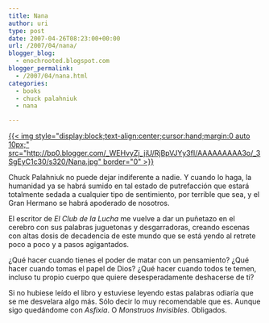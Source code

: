 ```yaml
---
title: Nana
author: uri
type: post
date: 2007-04-26T08:23:00+00:00
url: /2007/04/nana/
blogger_blog:
  - enochrooted.blogspot.com
blogger_permalink:
  - /2007/04/nana.html
categories:
  - books
  - chuck palahniuk
  - nana

---
```

[{{< img style="display:block;text-align:center;cursor:hand;margin:0 auto 10px;" src="http://bp0.blogger.com/_WEHvyZj_jiU/RjBpVJYy3fI/AAAAAAAAA3o/_3SgEyC1c30/s320/Nana.jpg" border="0" >}}][1]

Chuck Palahniuk no puede dejar indiferente a nadie. Y cuando lo haga, la humanidad ya se habrá sumido en tal estado de putrefacción que estará totalmente sedada a cualquier tipo de sentimiento, por terrible que sea, y el Gran Hermano se habrá apoderado de nosotros.

El escritor de <span style="font-style:italic;">El Club de la Lucha</span> me vuelve a dar un puñetazo en el cerebro con sus palabras juguetonas y desgarradoras, creando escenas con altas dosis de decadencia de este mundo que se está yendo al retrete poco a poco y a pasos agigantados.

¿Qué hacer cuando tienes el poder de matar con un pensamiento? ¿Qué hacer cuando tomas el papel de Dios? ¿Qué hacer cuando todos te temen, incluso tu propio cuerpo que quiere desesperadamente deshacerse de ti?

Si no hubiese leído el libro y estuviese leyendo estas palabras odiaría que se me desvelara algo más. Sólo decir lo muy recomendable que es. Aunque sigo quedándome con <span style="font-style:italic;">Asfixia</span>. O <span style="font-style:italic;">Monstruos Invisibles</span>. Obligados.

 [1]: http://bp0.blogger.com/_WEHvyZj_jiU/RjBpVJYy3fI/AAAAAAAAA3o/_3SgEyC1c30/s1600-h/Nana.jpg